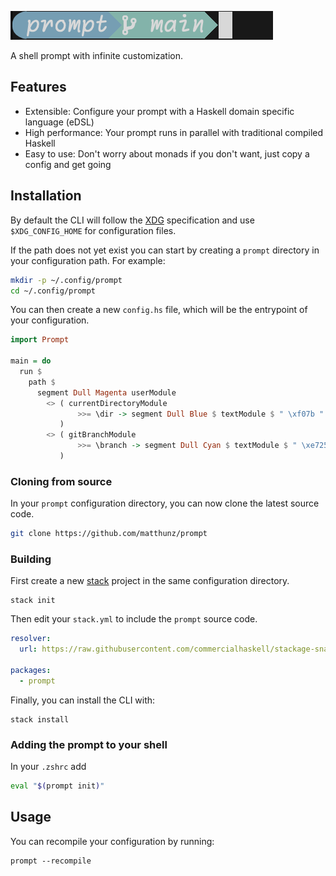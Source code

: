 ![Demo](https://github.com/matthunz/prompt/blob/main/demo.png?raw=true)

A shell prompt with infinite customization.

## Features
- Extensible: Configure your prompt with a Haskell domain specific language (eDSL)
- High performance: Your prompt runs in parallel with traditional compiled Haskell
- Easy to use: Don't worry about monads if you don't want, just copy a config and get going

## Installation

By default the CLI will follow the [XDG](https://specifications.freedesktop.org/basedir-spec/basedir-spec-latest.html) specification
and use `$XDG_CONFIG_HOME` for configuration files.

If the path does not yet exist you can start by creating a `prompt` directory in your configuration path.
For example:
```sh
mkdir -p ~/.config/prompt
cd ~/.config/prompt
```

You can then create a new `config.hs` file, which will be the entrypoint of your configuration.
```hs
import Prompt

main = do
  run $
    path $
      segment Dull Magenta userModule
        <> ( currentDirectoryModule
               >>= \dir -> segment Dull Blue $ textModule $ " \xf07b " ++ dir
           )
        <> ( gitBranchModule
               >>= \branch -> segment Dull Cyan $ textModule $ " \xe725 " ++ branch
           )
```

### Cloning from source
In your `prompt` configuration directory, you can now clone the latest source code.
```sh
git clone https://github.com/matthunz/prompt
```

### Building
First create a new [stack](https://docs.haskellstack.org/en/stable/) project in the same configuration directory.
```
stack init
```

Then edit your `stack.yml` to include the `prompt` source code.
```yml
resolver:
  url: https://raw.githubusercontent.com/commercialhaskell/stackage-snapshots/master/lts/22/25.yaml

packages:
  - prompt
```

Finally, you can install the CLI with:
```
stack install
```

### Adding the prompt to your shell
In your `.zshrc` add
```sh
eval "$(prompt init)"
```

## Usage
You can recompile your configuration by running:
```
prompt --recompile
```

